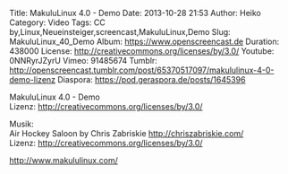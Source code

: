 Title: MakuluLinux 4.0 - Demo
Date: 2013-10-28 21:53
Author: Heiko
Category: Video
Tags: CC by,Linux,Neueinsteiger,screencast,MakuluLinux,Demo
Slug: MakuluLinux_40_Demo
Album: https://www.openscreencast.de
Duration: 438000
License: http://creativecommons.org/licenses/by/3.0/
Youtube: 0NNRyrJZyrU
Vimeo: 91485674
Tumblr: http://openscreencast.tumblr.com/post/65370517097/makululinux-4-0-demo-lizenz
Diaspora: https://pod.geraspora.de/posts/1645396

MakuluLinux 4.0 - Demo  
Lizenz: <http://creativecommons.org/licenses/by/3.0/>  
  
Musik:  
Air Hockey Saloon by Chris Zabriskie <http://chriszabriskie.com/>  
Lizenz: <http://creativecommons.org/licenses/by/3.0/>  
  
<http://www.makululinux.com/>

